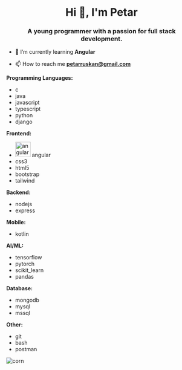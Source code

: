 <!--### Hi there 👋

A young programmer with a passion for backend and frontend programming. 
## Programing languages I know: 
  - Java
  -  C
  - Python
    - ML
   
## Currently learning:
  - JavaScript
    - Node.js (backend)
    - React (frontend)-->

<h1 align="center">Hi 👋, I'm Petar</h1>
<h3 align="center">A young programmer with a passion for full stack development.</h3>

- 🌱 I’m currently learning **Angular**

- 📫 How to reach me **petarruskan@gmail.com**


**Programming Languages:**
- c
- java
- javascript 
- typescript
- python
- django 
  
**Frontend:**
- <img src="https://angular.io/assets/images/logos/angular/angular.svg" alt="angular" width="40" height="40"/> angular 
- css3
- html5
- bootstrap
- tailwind

**Backend:**
- nodejs
- express

**Mobile:**
- kotlin

**AI/ML:**
- tensorflow
- pytorch
- scikit_learn
- pandas

**Database:**
- mongodb
- mysql
- mssql

**Other:**
- git
- bash
- postman

<p><img align="center" src="https://github-readme-streak-stats.herokuapp.com/?user=corn&" alt="corn" /></p>
